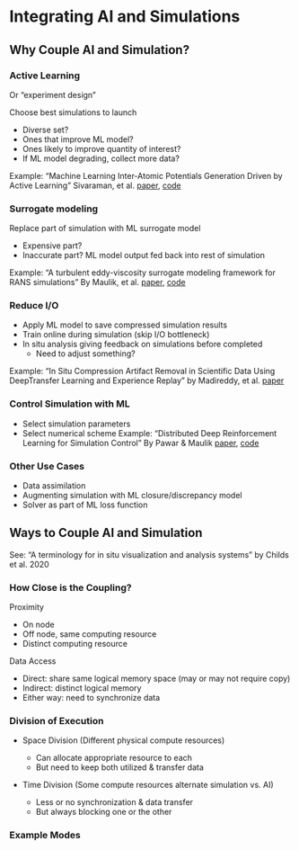 # Integrating AI and Simulations

## Why Couple AI and Simulation?

### Active Learning
Or “experiment design”

Choose best simulations to launch 
- Diverse set?
- Ones that improve ML model? 
- Ones likely to improve quantity of interest? 
- If ML model degrading, collect more data? 

Example:
“Machine Learning Inter-Atomic Potentials Generation Driven by Active Learning” Sivaraman, et al. [paper](https://arxiv.org/abs/1910.10254), [code](https://github.com/argonne-lcf/active-learning-md)


### Surrogate modeling
Replace part of simulation with ML surrogate model
- Expensive part?
- Inaccurate part? 
ML model output fed back into rest of simulation

Example:
“A turbulent eddy-viscosity surrogate modeling framework for RANS simulations” By Maulik, et al. [paper](https://doi.org/10.1016/j.compfluid.2020.104777), 
[code](https://github.com/argonne-lcf/TensorFlowFoam)

### Reduce I/O
- Apply ML model to save compressed simulation results 
- Train online during simulation (skip I/O bottleneck)
- In situ analysis giving feedback on simulations before completed
  - Need to adjust something? 
  
Example:
“In Situ Compression Artifact Removal in Scientific Data Using DeepTransfer 
Learning and Experience Replay” by Madireddy, et al. [paper](https://doi.org/10.1088/2632-2153/abc326)

### Control Simulation with ML
- Select simulation parameters
- Select numerical scheme
Example:
“Distributed Deep Reinforcement Learning for Simulation Control”
By Pawar & Maulik [paper](https://arxiv.org/pdf/2009.10306.pdf), [code](https://github.com/Romit-Maulik/RLLib_Theta/)

### Other Use Cases
- Data assimilation
- Augmenting simulation with ML closure/discrepancy model 
- Solver as part of ML loss function

## Ways to Couple AI and Simulation


See: “A terminology for in situ visualization and analysis systems” by Childs et al. 2020 

### How Close is the Coupling?
Proximity
- On node
- Off node, same computing resource
- Distinct computing resource

Data Access
- Direct: share same logical memory space (may or may not require copy)
- Indirect: distinct logical memory
- Either way: need to synchronize data 


### Division of Execution
- Space Division (Different physical compute resources)
  - Can allocate appropriate resource to each
  - But need to keep both utilized & transfer data

- Time Division (Some compute resources alternate simulation vs. AI)
  - Less or no synchronization & data transfer
  - But always blocking one or the other

### Example Modes



